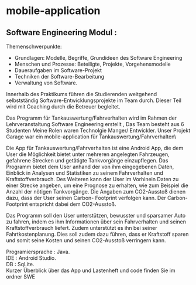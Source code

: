 # mobile-application
## Software Engineering Modul : 
Themenschwerpunkte:
+ Grundlagen: Modelle, Begriffe, Grundideen des Software Engineering
+ Menschen und Prozesse: Beteiligte, Projekte, Vorgehensmodelle
+ Daueraufgaben im Software-Projekt
+ Techniken der Software-Bearbeitung
+ Verwaltung von Software.

Innerhalb des Praktikums führen die Studierenden weitgehend selbstständig Software-Entwicklungsprojekte im Team durch. Dieser Teil wird mit Coaching durch die Betreuer begleitet.

Das Programm für Tankauswertung/Fahrverhalten wird im Rahmen der
Lehrveranstaltung Software Engineering erstellt , Das Team besteht aus 6 Studenten 
Meine Rolen waren Technolgie Manger/ Entwickler.
Unser Projekt Garage war ein mobile-application für Tankauswertung/Fahrverhalten\

Die App für Tankauswertung/Fahrverhalten ist eine Android App, die dem
User die Möglichkeit bietet unter mehreren angelegten Fahrzeugen, gefahrene
Strecken und getätigte Tankvorgänge einzupflegen.
Das Programm bietet dem User anhand der von ihm eingegebenen Daten, Einblick
in Analysen und Statistiken zu seinem Fahrverhalten und Kraftstoffverbrauch. Des
Weiteren kann der User im Vorhinein Daten zu einer Strecke angeben, um eine
Prognose zu erhalten, wie zum Beispiel die Anzahl der nötigen Tankvorgänge.
Die Angaben zum CO2-Ausstoß dienen dazu, dass der User seinen Carbon-
Footprint verfolgen kann. Der Carbon-Footprint entspricht dabei dem CO2-Ausstoß.

Das Programm soll den User unterstützen, bewusster und sparsamer Auto zu
fahren, indem es ihm Informationen über sein Fahrverhalten und seinen
Kraftstoffverbrauch liefert. Zudem unterstützt es ihn bei seiner
Fahrtkostenplanung. Dies soll zudem dazu führen, dass er Kraftstoff sparen und
somit seine Kosten und seinen CO2-Ausstoß verringern kann.

Programiersprache : Java.\
IDE : Android Studio.\
DB : SqLite.\
Kurzer Überblick über das App und Lastenheft und code finden Sie im ordner SWE

